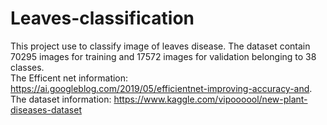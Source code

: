 # Leaves-classification
This project use to classify image of leaves disease. The dataset contain 70295 images for training and 17572 images for validation  belonging to 38 classes.  
The Efficent net information: https://ai.googleblog.com/2019/05/efficientnet-improving-accuracy-and.  
The dataset information: https://www.kaggle.com/vipoooool/new-plant-diseases-dataset  

